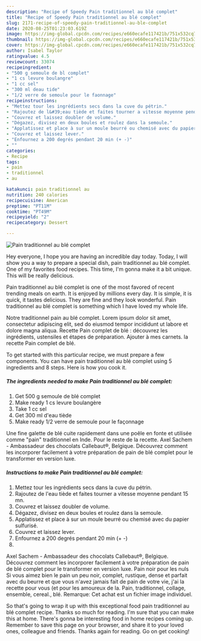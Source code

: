 ```yaml
---
description: "Recipe of Speedy Pain traditionnel au blé complet"
title: "Recipe of Speedy Pain traditionnel au blé complet"
slug: 2171-recipe-of-speedy-pain-traditionnel-au-ble-complet
date: 2020-08-25T01:23:03.619Z
image: https://img-global.cpcdn.com/recipes/e660ecafe117421b/751x532cq70/pain-traditionnel-au-ble-complet-photo-principale-de-la-recette.jpg
thumbnail: https://img-global.cpcdn.com/recipes/e660ecafe117421b/751x532cq70/pain-traditionnel-au-ble-complet-photo-principale-de-la-recette.jpg
cover: https://img-global.cpcdn.com/recipes/e660ecafe117421b/751x532cq70/pain-traditionnel-au-ble-complet-photo-principale-de-la-recette.jpg
author: Isabel Taylor
ratingvalue: 4.5
reviewcount: 33074
recipeingredient:
- "500 g semoule de bl complet"
- "1 cs levure boulangre"
- "1 cc sel"
- "300 ml deau tide"
- "1/2 verre de semoule pour le faonnage"
recipeinstructions:
- "Mettez tour les ingrédients secs dans la cuve du pétrin."
- "Rajoutez de l&#39;eau tiède et faites tourner a vitesse moyenne pendant 15 mn."
- "Couvrez et laissez doubler de volume."
- "Dégazez, divisez en deux boules et roulez dans la semoule."
- "Applatissez et place à sur un moule beurré ou chemisé avec du papier sulfurisé."
- "Couvrez et laissez lever."
- "Enfournez a 200 degrés pendant 20 min (+ -)"
- ""
categories:
- Recipe
tags:
- pain
- traditionnel
- au

katakunci: pain traditionnel au 
nutrition: 240 calories
recipecuisine: American
preptime: "PT11M"
cooktime: "PT49M"
recipeyield: "2"
recipecategory: Dessert

---
```



![Pain traditionnel au blé complet](https://img-global.cpcdn.com/recipes/e660ecafe117421b/751x532cq70/pain-traditionnel-au-ble-complet-photo-principale-de-la-recette.jpg)

Hey everyone, I hope you are having an incredible day today. Today, I will show you a way to prepare a special dish, pain traditionnel au blé complet. One of my favorites food recipes. This time, I'm gonna make it a bit unique. This will be really delicious.

Pain traditionnel au blé complet is one of the most favored of recent trending meals on earth. It is enjoyed by millions every day. It is simple, it is quick, it tastes delicious. They are fine and they look wonderful. Pain traditionnel au blé complet is something which I have loved my whole life.

Notre traditionnel pain au blé complet. Lorem ipsum dolor sit amet, consectetur adipiscing elit, sed do eiusmod tempor incididunt ut labore et dolore magna aliqua. Recette Pain complet de blé : découvrez les ingrédients, ustensiles et étapes de préparation. Ajouter à mes carnets. la recette Pain complet de blé.


To get started with this particular recipe, we must prepare a few components. You can have pain traditionnel au blé complet using 5 ingredients and 8 steps. Here is how you cook it.

<!--inarticleads1-->

##### The ingredients needed to make Pain traditionnel au blé complet:

1. Get 500 g semoule de blé complet
1. Make ready 1 cs levure boulangère
1. Take 1 cc sel
1. Get 300 ml d&#39;eau tiède
1. Make ready 1/2 verre de semoule pour le façonnage


Une fine galette de blé cuite rapidement dans une poêle en fonte et utilisée comme &#34;pain&#34; traditionnel en Inde. Pour le reste de la recette. Axel Sachem - Ambassadeur des chocolats Callebaut®, Belgique. Découvrez comment les incorporer facilement à votre préparation de pain de blé complet pour le transformer en version luxe. 

<!--inarticleads2-->

##### Instructions to make Pain traditionnel au blé complet:

1. Mettez tour les ingrédients secs dans la cuve du pétrin.
1. Rajoutez de l&#39;eau tiède et faites tourner a vitesse moyenne pendant 15 mn.
1. Couvrez et laissez doubler de volume.
1. Dégazez, divisez en deux boules et roulez dans la semoule.
1. Applatissez et place à sur un moule beurré ou chemisé avec du papier sulfurisé.
1. Couvrez et laissez lever.
1. Enfournez a 200 degrés pendant 20 min (+ -)
1. 


Axel Sachem - Ambassadeur des chocolats Callebaut®, Belgique. Découvrez comment les incorporer facilement à votre préparation de pain de blé complet pour le transformer en version luxe. Pain noir pour les nuls Si vous aimez bien le pain un peu noir, complet, rustique, dense et parfait avec du beurre et que vous n&#39;avez jamais fait de pain de votre vie, j&#39;ai la recette pour vous (et pour les amoureux de la. Pain, traditionnel, collage, ensemble, cereal., blé. Remarque: Cet achat est un fichier image individuel. 

So that's going to wrap it up with this exceptional food pain traditionnel au blé complet recipe. Thanks so much for reading. I'm sure that you can make this at home. There's gonna be interesting food in home recipes coming up. Remember to save this page on your browser, and share it to your loved ones, colleague and friends. Thanks again for reading. Go on get cooking!
